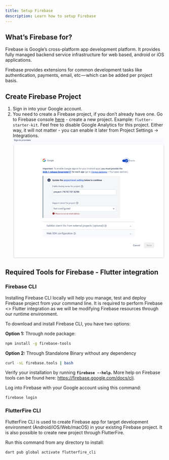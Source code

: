 ```yaml
---
title: Setup Firebase
description: Learn how to setup Firebase
---
```


## What’s Firebase for?

Firebase is Google’s cross-platform app development platform. It provides fully managed backend service infrastructure for web based, android or iOS applications.

Firebase provides extensions for common development tasks like authentication, payments, email, etc — which can be added per project basis.

## Create Firebase Project

1. Sign in into your Google account.
2. You need to create a Firebase project, if you don’t already have one. Go to Firebase console [here](https://console.firebase.google.com/) - create a new project. Example: `flutter-starter-kit`. Feel free to disable Google Analytics for this project. Either way, it will not matter - you can enable it later from Project Settings → Integrations.
![Create Firebase Project](../../../assets/gsignin.png)

## Required Tools for Firebase - Flutter integration

### Firebase CLI

Installing Firebase CLI locally will help you manage, test and deploy Firebase project from your command line. It is required to perform Firebase <> Flutter integration as we will be modifying Firebase resources through our runtime environment.

To download and install Firebase CLI, you have two options:

**Option 1:** Through node package:
```bash
npm install -g firebase-tools
```

**Option 2:** Through Standalone Binary without any dependency

```bash
curl -sL firebase.tools | bash
```

Verify your installation by running **`firebase --help`.** More help on Firebase tools can be found here: https://firebase.google.com/docs/cli.

Log into Firebase with your Google account using this command:

```bash
firebase login
```

### FlutterFire CLI

FlutterFire CLI is used to create Firebase app for target development environment (Android/iOS/Web/macOS) in your existing Firebase project. It is also possible to create new project through FlutterFire.

Run this command from any directory to install:

```bash
dart pub global activate flutterfire_cli
```

